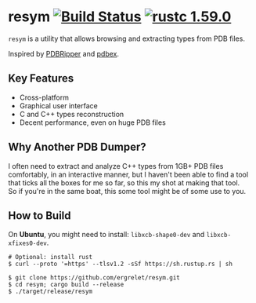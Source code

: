 # resym [![Build Status](https://github.com/ergrelet/resym/workflows/Tests/badge.svg?branch=master)](https://github.com/ergrelet/resym/actions?query=workflow%3ATests) [![rustc 1.59.0](https://img.shields.io/badge/rust-1.59.0%2B-orange.svg)](https://img.shields.io/badge/rust-1.59.0%2B-orange.svg)

`resym` is a utility that allows browsing and extracting types from PDB files.

Inspired by [PDBRipper](https://github.com/horsicq/PDBRipper) and
[pdbex](https://github.com/wbenny/pdbex).

## Key Features

* Cross-platform
* Graphical user interface
* C and C++ types reconstruction
* Decent performance, even on huge PDB files

## Why Another PDB Dumper?

I often need to extract and analyze C++ types from 1GB+ PDB files comfortably,
in an interactive manner, but I haven't been able to find a tool that ticks all
the boxes for me so far, so this my shot at making that tool.  
So if you're in the same boat, this some tool might be of some use to you.

## How to Build

On **Ubuntu**, you might need to install: `libxcb-shape0-dev` and `libxcb-xfixes0-dev`.

```
# Optional: install rust
$ curl --proto '=https' --tlsv1.2 -sSf https://sh.rustup.rs | sh 

$ git clone https://github.com/ergrelet/resym.git
$ cd resym; cargo build --release
$ ./target/release/resym
```
